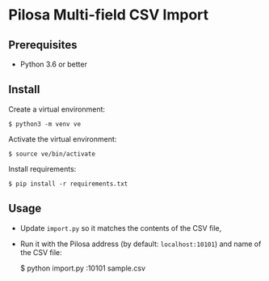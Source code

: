 # Pilosa Multi-field CSV Import

## Prerequisites

* Python 3.6 or better

## Install

Create a virtual environment:

    $ python3 -m venv ve

Activate the virtual environment:

    $ source ve/bin/activate

Install requirements:

    $ pip install -r requirements.txt

## Usage

* Update `import.py` so it matches the contents of the CSV file,
* Run it  with the Pilosa address (by default: `localhost:10101`) and name of the CSV file:

    $ python import.py :10101 sample.csv
